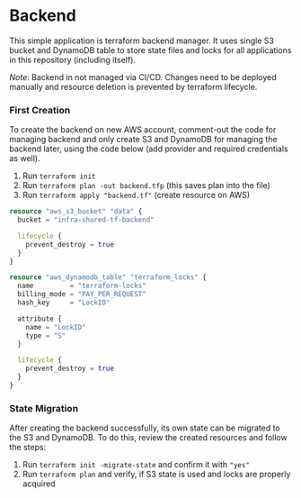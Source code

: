 # Backend

This simple application is terraform backend manager. It uses single S3 bucket and DynamoDB table to store state files
and locks for all applications in this repository (including itself).

*Note*: Backend in not managed via CI/CD. Changes need to be deployed manually and resource deletion is prevented by
terraform lifecycle.

### First Creation

To create the backend on new AWS account, comment-out the code for managing backend and only create S3 and DynamoDB
for managing the backend later, using the code below (add provider and required credentials as well).

1. Run `terraform init`
2. Run `terraform plan -out backend.tfp` (this saves plan into the file)
3. Run `terraform apply "backend.tf"` (create resource on AWS)

```terraform
resource "aws_s3_bucket" "data" {
  bucket = "infra-shared-tf-backend"

  lifecycle {
    prevent_destroy = true
  }
}

resource "aws_dynamodb_table" "terraform_locks" {
  name         = "terraform-locks"
  billing_mode = "PAY_PER_REQUEST"
  hash_key     = "LockID"

  attribute {
    name = "LockID"
    type = "S"
  }

  lifecycle {
    prevent_destroy = true
  }
}
```

### State Migration

After creating the backend successfully, its own state can be migrated to the S3 and DynamoDB. To do this, review the
created resources and follow the steps:

1. Run `terraform init -migrate-state` and confirm it with `"yes"`
2. Run `terraform plan` and verify, if S3 state is used and locks are properly acquired
